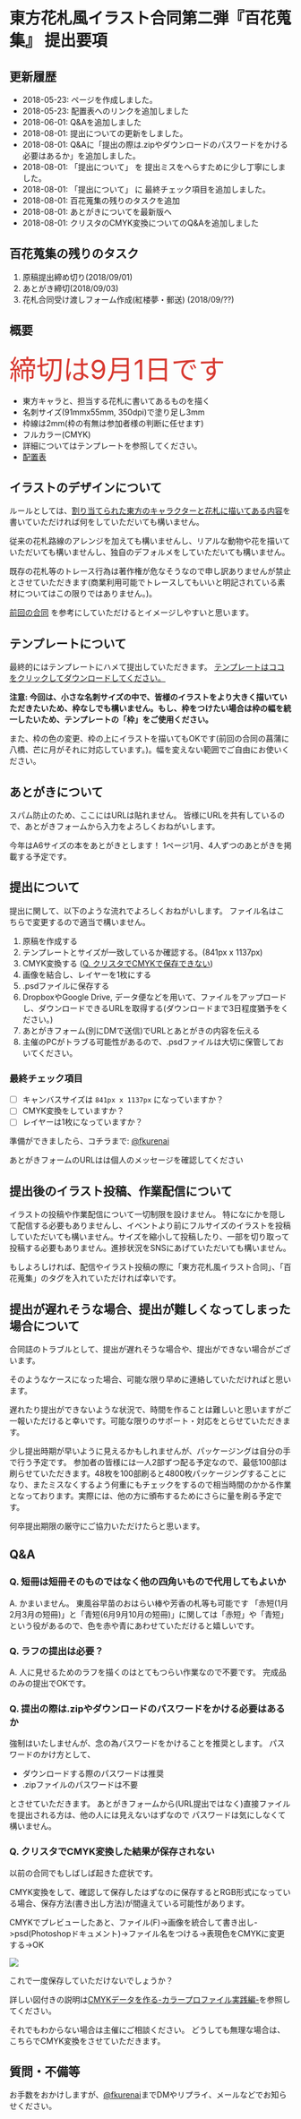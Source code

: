 # 東方花札風イラスト合同第二弾『百花蒐集』 提出要項

## 更新履歴

* 2018-05-23: ページを作成しました。
* 2018-05-23: 配置表へのリンクを追加しました
* 2018-06-01: Q&Aを追加しました
* 2018-08-01: 提出についての更新をしました。
* 2018-08-01: Q&Aに「提出の際は.zipやダウンロードのパスワードをかける必要はあるか」を追加しました。
* 2018-08-01: 「提出について」 を 提出ミスをへらすために少し丁寧にしました。
* 2018-08-01: 「提出について」 に 最終チェック項目を追加しました。
* 2018-08-01: 百花蒐集の残りのタスクを追加
* 2018-08-01: あとがきについてを最新版へ
* 2018-08-01: クリスタのCMYK変換についてのQ&Aを追加しました

## 百花蒐集の残りのタスク

1. 原稿提出締め切り(2018/09/01)
1. あとがき締切(2018/09/03)
1. 花札合同受け渡しフォーム作成(紅楼夢・郵送) (2018/09/??)

## 概要

<p><font size="7" color="#d83a31">締切は9月1日です</font></p>

* 東方キャラと、担当する花札に書いてあるものを描く
* 名刺サイズ(91mmx55mm, 350dpi)で塗り足し3mm
* 枠線は2mm(枠の有無は参加者様の判断に任せます)
* フルカラー(CMYK)
* 詳細についてはテンプレートを参照してください。
* [配置表](https://docs.google.com/spreadsheets/d/1gYfzvGhg8MBPD89yeqiY9Gs9Z6PhreumBPDPqhM7s54/edit#gid=0)

## イラストのデザインについて

ルールとしては、[割り当てられた東方のキャラクターと花札に描いてある内容](https://docs.google.com/spreadsheets/d/1gYfzvGhg8MBPD89yeqiY9Gs9Z6PhreumBPDPqhM7s54/edit#gid=0)を書いていただければ何をしていただいても構いません。

従来の花札路線のアレンジを加えても構いませんし、リアルな動物や花を描いていただいても構いませんし、独自のデフォルメをしていただいても構いません。

既存の花札等のトレース行為は著作権が危なそうなので申し訳ありませんが禁止とさせていただきます(商業利用可能でトレースしてもいいと明記されている素材についてはこの限りではありません。)。

[前回の合同](http://kurenaif.html.xdomain.jp/hanahudafugd/) を参考にしていただけるとイメージしやすいと思います。

## テンプレートについて

最終的にはテンプレートにハメて提出していただきます。
[テンプレートはココをクリックしてダウンロードしてください。](./template.psd)

**注意: 今回は、小さな名刺サイズの中で、皆様のイラストをより大きく描いていただきたいため、枠なしでも構いません。もし、枠をつけたい場合は枠の幅を統一したいため、テンプレートの「枠」をご使用ください。**

また、枠の色の変更、枠の上にイラストを描いてもOKです(前回の合同の菖蒲に八橋、芒に月がそれに対応しています。)。幅を変えない範囲でご自由にお使いください。

## あとがきについて

スパム防止のため、ここにはURLは貼れません。
皆様にURLを共有しているので、あとがきフォームから入力をよろしくおねがいします。

今年はA6サイズの本をあとがきとします！ 1ページ1月、4人ずつのあとがきを掲載する予定です。

## 提出について

提出に関して、以下のような流れでよろしくおねがいします。
ファイル名はこちらで変更するので適当で構いません。

1. 原稿を作成する
1. テンプレートとサイズが一致しているか確認する。(841px x 1137px)
1. CMYK変換する ([Q. クリスタでCMYKで保存できない](#clip_cmyk))
1. 画像を結合し、レイヤーを1枚にする
1. .psdファイルに保存する
1. DropboxやGoogle Drive, データ便などを用いて、ファイルをアップロードし、ダウンロードできるURLを取得する(ダウンロードまで3日程度猶予をください。)
1. あとがきフォーム(別にDMで送信)でURLとあとがきの内容を伝える
1. 主催のPCがトラブる可能性があるので、.psdファイルは大切に保管しておいてください。

### 最終チェック項目

* [ ] キャンバスサイズは `841px x 1137px` になっていますか？
* [ ] CMYK変換をしていますか？
* [ ] レイヤーは1枚になっていますか？

準備ができましたら、コチラまで: [@fkurenai](https://twitter.com/fkurenai)

あとがきフォームのURLはは個人のメッセージを確認してください


## 提出後のイラスト投稿、作業配信について

イラストの投稿や作業配信について一切制限を設けません。
特になにかを隠して配信する必要もありませんし、イベントより前にフルサイズのイラストを投稿していただいても構いません。サイズを縮小して投稿したり、一部を切り取って投稿する必要もありません。進捗状況をSNSにあげていただいても構いません。

もしよろしければ、配信やイラスト投稿の際に「東方花札風イラスト合同」、「百花蒐集」のタグを入れていただければ幸いです。

## 提出が遅れそうな場合、提出が難しくなってしまった場合について

合同誌のトラブルとして、提出が遅れそうな場合や、提出ができない場合がございます。

そのようなケースになった場合、可能な限り早めに連絡していただければと思います。

遅れたり提出ができないような状況で、時間を作ることは難しいと思いますがご一報いただけると幸いです。可能な限りのサポート・対応をとらせていただきます。

少し提出時期が早いように見えるかもしれませんが、パッケージングは自分の手で行う予定です。
参加者の皆様には一人2部ずつ配る予定なので、最低100部は刷らせていただきます。48枚を100部刷ると4800枚パッケージングすることになり、またミスなくするよう何重にもチェックをするので相当時間のかかる作業となっております。実際には、他の方に頒布するためにさらに量を刷る予定です。

何卒提出期限の厳守にご協力いただけたらと思います。

## Q&A

### Q. 短冊は短冊そのものではなく他の四角いもので代用してもよいか

A. かまいません。 東風谷早苗のおはらい棒や芳香の札等も可能です
「赤短(1月2月3月の短冊)」と「青短(6月9月10月の短冊)」に関しては「赤短」や「青短」という役があるので、色を赤や青にあわせていただけると嬉しいです。

### Q. ラフの提出は必要？

A. 人に見せるためのラフを描くのはとてもつらい作業なので不要です。 完成品のみの提出でOKです。

### Q. 提出の際は.zipやダウンロードのパスワードをかける必要はあるか

強制はいたしませんが、念の為パスワードをかけることを推奨とします。
パスワードのかけ方として、

* ダウンロードする際のパスワードは推奨
* .zipファイルのパスワードは不要

とさせていただきます。
あとがきフォームから(URL提出ではなく)直接ファイルを提出される方は、他の人には見えないはずなので
パスワードは気にしなくて構いません。

<a name="clip_cmyk"></a>
### Q. クリスタでCMYK変換した結果が保存されない

以前の合同でもしばしば起きた症状です。

CMYK変換をして、確認して保存したはずなのに保存するとRGB形式になっている場合、保存方法(書き出し方法)が間違えている可能性があります。

CMYKでプレビューしたあと、ファイル(F)->画像を統合して書き出し->psd(Photoshopドキュメント)->ファイル名をつける->表現色をCMYKに変更する->OK

![](./kokowo_kaeru.jpg)

これで一度保存していただけないでしょうか？

詳しい図付きの説明は[CMYKデータを作る-カラープロファイル実践編-](https://howto.clip-studio.com/library/page/view/clipstudiopaint_tora_001_003)を参照してください。

それでもわからない場合は主催にご相談ください。
どうしても無理な場合は、こちらでCMYK変換をさせていただきます。

## 質問・不備等

お手数をおかけしますが、[@fkurenai](https://twitter.com/fkurenai)までDMやリプライ、メールなどでお知らせください。